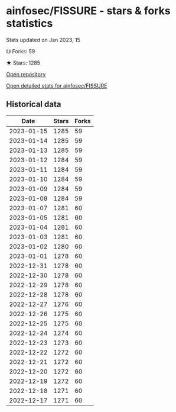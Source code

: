 # ainfosec/FISSURE - stars & forks statistics

Stats updated on Jan 2023, 15

☋ Forks: 59

★ Stars: 1285

[Open repository](https://github.com/ainfosec/FISSURE)

[Open detailed stats for ainfosec/FISSURE](https://reviewgithub.com/rep/ainfosec/FISSURE)

## Historical data
| Date | Stars | Forks |
|------|-------|-------|
| 2023-01-15 | 1285 | 59 | 
| 2023-01-14 | 1285 | 59 | 
| 2023-01-13 | 1285 | 59 | 
| 2023-01-12 | 1284 | 59 | 
| 2023-01-11 | 1284 | 59 | 
| 2023-01-10 | 1284 | 59 | 
| 2023-01-09 | 1284 | 59 | 
| 2023-01-08 | 1284 | 59 | 
| 2023-01-07 | 1281 | 60 | 
| 2023-01-05 | 1281 | 60 | 
| 2023-01-04 | 1281 | 60 | 
| 2023-01-03 | 1281 | 60 | 
| 2023-01-02 | 1280 | 60 | 
| 2023-01-01 | 1278 | 60 | 
| 2022-12-31 | 1278 | 60 | 
| 2022-12-30 | 1278 | 60 | 
| 2022-12-29 | 1278 | 60 | 
| 2022-12-28 | 1278 | 60 | 
| 2022-12-27 | 1276 | 60 | 
| 2022-12-26 | 1275 | 60 | 
| 2022-12-25 | 1275 | 60 | 
| 2022-12-24 | 1274 | 60 | 
| 2022-12-23 | 1273 | 60 | 
| 2022-12-22 | 1272 | 60 | 
| 2022-12-21 | 1272 | 60 | 
| 2022-12-20 | 1272 | 60 | 
| 2022-12-19 | 1272 | 60 | 
| 2022-12-18 | 1271 | 60 | 
| 2022-12-17 | 1271 | 60 | 

